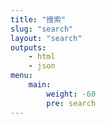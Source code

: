 ```yaml
---
title: "搜索"
slug: "search"
layout: "search"
outputs:
    - html
    - json
menu:
    main:
        weight: -60
        pre: search
---
```

